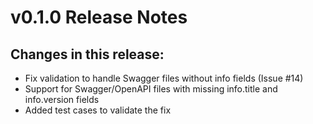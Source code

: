# v0.1.0 Release Notes

## Changes in this release:

- Fix validation to handle Swagger files without info fields (Issue #14)
- Support for Swagger/OpenAPI files with missing info.title and info.version fields
- Added test cases to validate the fix
